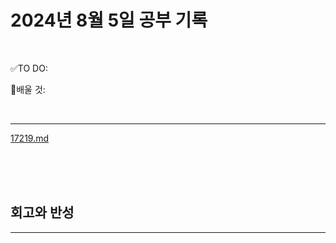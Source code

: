 # 2024년 8월 5일 공부 기록 

<br>

✅TO DO: 



💭배울 것:


<br>

---

[17219.md](..%2F..%2F..%2FAlgorithm%2FSolvedProblem%2F%EB%B0%B1%EC%A4%80%ED%81%B4%EB%9E%98%EC%8A%A4%2F%ED%81%B4%EB%9E%98%EC%8A%A43%2F17219%2F17219.md)


<br><br><br>





## 회고와 반성

---

